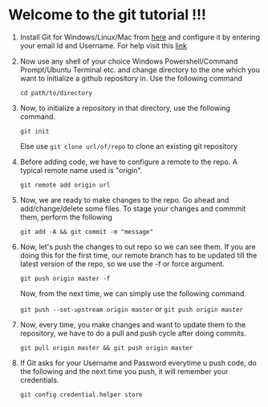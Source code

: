 # Welcome to the git tutorial !!!


1. Install Git for Windows/Linux/Mac from [here](https://git-scm.com/book/en/v2/Getting-Started-Installing-Git) and configure it by entering your email Id and Username. For help visit this [link](https://git-scm.com/book/en/v2/Getting-Started-First-Time-Git-Setup)

2. Now use any shell of your choice Windows Powershell/Command Prompt/Ubuntu Terminal etc. and change directory to the one which you want to initialize a github repository in. Use the following command

    `cd path/to/directory`

3. Now, to initialize a repository in that directory, use the following command. 

    `git init`

    Else use `git clone url/of/repo` to clone an existing git repository

4. Before adding code, we have to configure a remote to the repo. A typical remote name used is "origin".

    `git remote add origin url`

5. Now, we are ready to make changes to the repo. Go ahead and add/change/delete some files. To stage your changes and commmit them, perform the following

    `git add -A && git commit -m "message"`

6. Now, let's push the changes to out repo so we can see them. If you are doing this for the first time, our remote branch has to be updated till the latest version of the repo, so we use the -f or force argument.

    `git push origin master -f`

    Now, from the next time, we can simply use the following command.

    `git push --set-upstream origin master` or `git push origin master`

7. Now, every time, you make changes and want to update them to the repository, we have to do a pull and push cycle after doing commits.

    `git pull origin master && git push origin master`

8. If Git asks for your Username and Password everytime u push code, do the following and the next time you push, it will remember your credentials.

    `git config credential.helper store`